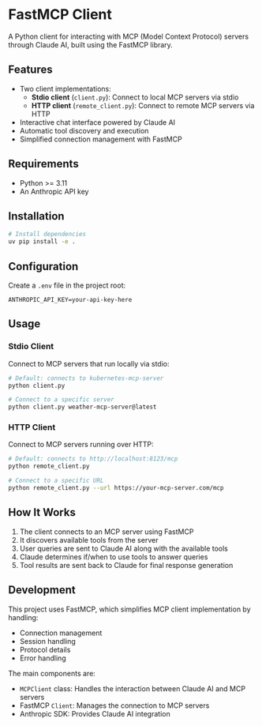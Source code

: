 # FastMCP Client

A Python client for interacting with MCP (Model Context Protocol) servers through Claude AI, built using the FastMCP library.

## Features

- Two client implementations:
  - **Stdio client** (`client.py`): Connect to local MCP servers via stdio
  - **HTTP client** (`remote_client.py`): Connect to remote MCP servers via HTTP
- Interactive chat interface powered by Claude AI
- Automatic tool discovery and execution
- Simplified connection management with FastMCP

## Requirements

- Python >= 3.11
- An Anthropic API key

## Installation

```bash
# Install dependencies
uv pip install -e .
```

## Configuration

Create a `.env` file in the project root:

```
ANTHROPIC_API_KEY=your-api-key-here
```

## Usage

### Stdio Client

Connect to MCP servers that run locally via stdio:

```bash
# Default: connects to kubernetes-mcp-server
python client.py

# Connect to a specific server
python client.py weather-mcp-server@latest
```

### HTTP Client

Connect to MCP servers running over HTTP:

```bash
# Default: connects to http://localhost:8123/mcp
python remote_client.py

# Connect to a specific URL
python remote_client.py --url https://your-mcp-server.com/mcp
```

## How It Works

1. The client connects to an MCP server using FastMCP
2. It discovers available tools from the server
3. User queries are sent to Claude AI along with the available tools
4. Claude determines if/when to use tools to answer queries
5. Tool results are sent back to Claude for final response generation

## Development

This project uses FastMCP, which simplifies MCP client implementation by handling:
- Connection management
- Session handling
- Protocol details
- Error handling

The main components are:
- `MCPClient` class: Handles the interaction between Claude AI and MCP servers
- FastMCP `Client`: Manages the connection to MCP servers
- Anthropic SDK: Provides Claude AI integration